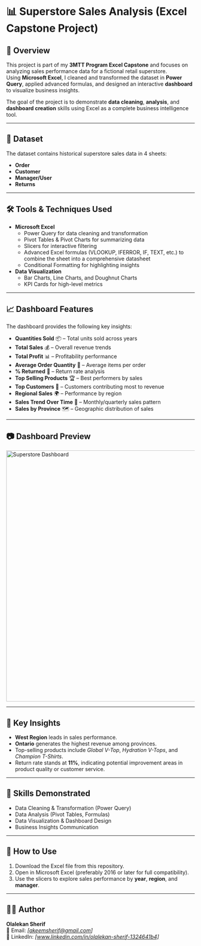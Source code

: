 # 📊 Superstore Sales Analysis (Excel Capstone Project)

## 📌 Overview
This project is part of my **3MTT Program Excel Capstone** and focuses on analyzing sales performance data for a fictional retail superstore.  
Using **Microsoft Excel**, I cleaned and transformed the dataset in **Power Query**, applied advanced formulas, and designed an interactive **dashboard** to visualize business insights.

The goal of the project is to demonstrate **data cleaning**, **analysis**, and **dashboard creation** skills using Excel as a complete business intelligence tool.

---

## 📂 Dataset
The dataset contains historical superstore sales data in 4 sheets:
- **Order**
- **Customer**
- **Manager/User**
- **Returns**

---

## 🛠 Tools & Techniques Used
- **Microsoft Excel**
  - Power Query for data cleaning and transformation
  - Pivot Tables & Pivot Charts for summarizing data
  - Slicers for interactive filtering
  - Advanced Excel formulas (VLOOKUP, IFERROR, IF, TEXT, etc.) to combine the sheet into a comprehensive datasheet
  - Conditional Formatting for highlighting insights
- **Data Visualization**
  - Bar Charts, Line Charts, and Doughnut Charts
  - KPI Cards for high-level metrics

---

## 📈 Dashboard Features
The dashboard provides the following key insights:
- **Quantities Sold** 📦 – Total units sold across years
- **Total Sales** 💰 – Overall revenue trends
- **Total Profit** 📊 – Profitability performance
- **Average Order Quantity** 📐 – Average items per order
- **% Returned** 🔄 – Return rate analysis
- **Top Selling Products** 🏆 – Best performers by sales
- **Top Customers** 👤 – Customers contributing most to revenue
- **Regional Sales** 🌍 – Performance by region
- **Sales Trend Over Time** 📅 – Monthly/quarterly sales pattern
- **Sales by Province** 🗺 – Geographic distribution of sales

---

## 📷 Dashboard Preview
<img width="995" height="671" alt="Superstore Dashboard" src="https://github.com/user-attachments/assets/e618e6d6-9486-4eb3-bec9-0ed9a538173d" />


---

## 🚀 Key Insights
- **West Region** leads in sales performance.
- **Ontario** generates the highest revenue among provinces.
- Top-selling products include *Global V-Top*, *Hydration V-Tops*, and *Champion T-Shirts*.
- Return rate stands at **11%**, indicating potential improvement areas in product quality or customer service.

---

## 🎯 Skills Demonstrated
- Data Cleaning & Transformation (Power Query)
- Data Analysis (Pivot Tables, Formulas)
- Data Visualization & Dashboard Design
- Business Insights Communication

---

## 📌 How to Use
1. Download the Excel file from this repository.
2. Open in Microsoft Excel (preferably 2016 or later for full compatibility).
3. Use the slicers to explore sales performance by **year**, **region**, and **manager**.

---

## 🧑‍💻 Author
**Olalekan Sherif**  
📧 Email: *[akeemsherif@gmail.com]*  
💼 LinkedIn: *[www.linkedin.com/in/olalekan-sherif-1324641b4]*

